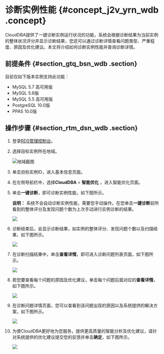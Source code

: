 # 诊断实例性能 {#concept_j2v_yrn_wdb .concept}

CloudDBA提供了一键诊断实例运行状况的功能，系统会根据诊断结果为当前实例的整体状况评分并显示诊断结果，您还可以通过诊断详情查看问题类型、严重程度、原因及优化建议。本文将介绍如何诊断实例性能并查询诊断详情。

## 前提条件 {#section_gtq_bsn_wdb .section}

目前仅如下版本实例支持此功能：

-   MySQL 5.7 高可用版
-   MySQL 5.6版
-   MySQL 5.5 高可用版
-   PostgreSQL 10.0版
-   PPAS 10.0版

## 操作步骤 {#section_rtm_dsn_wdb .section}

1.  登录[RDS管理控制台](https://rds.console.aliyun.com/)。
2.  选择目标实例所在地域。

    ![地域截图](http://static-aliyun-doc.oss-cn-hangzhou.aliyuncs.com/assets/img/7882/154745972137169_zh-CN.png)

3.  单击目标实例ID，进入基本信息页面。
4.  在左侧导航栏中，选择**CloudDBA** \> **智能优化** ，进入智能优化页面。
5.  单击**一键诊断**，即可诊断实例性能，如下图所示。

    **说明：** 系统不会自动诊断实例性能，需要您手动操作。在您单击**一键诊断**前所看到的整体评分及发现问题个数为上次手动进行实例诊断的结果。

    ![](http://static-aliyun-doc.oss-cn-hangzhou.aliyuncs.com/assets/img/7902/15474597213054_zh-CN.png)

6.  诊断结束后，会显示诊断结果，如实例的整体评分、发现问题个数以及扫描结果，如下图所示。

    ![](http://static-aliyun-doc.oss-cn-hangzhou.aliyuncs.com/assets/img/7902/15474597213055_zh-CN.png)

7.  在诊断扫描结果中，单击**查看详情**，即可进入诊断问题列表页面，如下图所示。

    ![](http://static-aliyun-doc.oss-cn-hangzhou.aliyuncs.com/assets/img/7902/15474597213056_zh-CN.png)

8.  若您要查看每个问题的原因及优化建议，单击每个问题后面对应的**查看详情**，如下图所示。

    ![](http://static-aliyun-doc.oss-cn-hangzhou.aliyuncs.com/assets/img/7902/15474597213057_zh-CN.png)

9.  在诊断问题详情页面，您可以查看到该问题出现的原因以及系统提供的解决方案，如下图所示。

    ![](http://static-aliyun-doc.oss-cn-hangzhou.aliyuncs.com/assets/img/7902/15474597223058_zh-CN.png)

10. 为使CloudDBA更好地为您服务，提供更高质量的智能分析及优化建议，请针对系统提供的优化建议提交您的反馈并单击**确定**，如下图所示。

    ![](http://static-aliyun-doc.oss-cn-hangzhou.aliyuncs.com/assets/img/7902/15474597223059_zh-CN.png)



